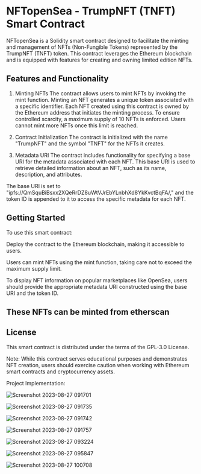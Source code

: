 # NFTopenSea - TrumpNFT (TNFT) Smart Contract

NFTopenSea is a Solidity smart contract designed to facilitate the minting and management of NFTs (Non-Fungible Tokens) represented by the TrumpNFT (TNFT) token. This contract leverages the Ethereum blockchain and is equipped with features for creating and owning limited edition NFTs.

## Features and Functionality
1. Minting NFTs
The contract allows users to mint NFTs by invoking the mint function. Minting an NFT generates a unique token associated with a specific identifier. Each NFT created using this contract is owned by the Ethereum address that initiates the minting process. To ensure controlled scarcity, a maximum supply of 10 NFTs is enforced. Users cannot mint more NFTs once this limit is reached.

2. Contract Initialization
The contract is initialized with the name "TrumpNFT" and the symbol "TNFT" for the NFTs it creates.
3. Metadata URI
The contract includes functionality for specifying a base URI for the metadata associated with each NFT. This base URI is used to retrieve detailed information about an NFT, such as its name, description, and attributes.

The base URI is set to "ipfs://QmSquBiBsxx2XQeRrDZ8uWtVJrEbYLnbhXd8YkKvctBqFA/," and the token ID is appended to it to access the specific metadata for each NFT.

## Getting Started
To use this smart contract:

Deploy the contract to the Ethereum blockchain, making it accessible to users.

Users can mint NFTs using the mint function, taking care not to exceed the maximum supply limit.

To display NFT information on popular marketplaces like OpenSea, users should provide the appropriate metadata URI constructed using the base URI and the token ID.

## These NFTs can be minted from etherscan

## License
This smart contract is distributed under the terms of the GPL-3.0 License.

Note: While this contract serves educational purposes and demonstrates NFT creation, users should exercise caution when working with Ethereum smart contracts and cryptocurrency assets.

Project Implementation:

![Screenshot 2023-08-27 091701](https://github.com/Danishlynx/metana_bootcamp/assets/69537135/34883a79-b717-4aa8-bd9e-cf938d5b74f2)

![Screenshot 2023-08-27 091735](https://github.com/Danishlynx/metana_bootcamp/assets/69537135/37bea47a-d519-4663-9d38-3a38ce60c0e7)


![Screenshot 2023-08-27 091742](https://github.com/Danishlynx/metana_bootcamp/assets/69537135/ade8d748-ed86-4a65-9d40-c1f7c44e56a9)


![Screenshot 2023-08-27 091757](https://github.com/Danishlynx/metana_bootcamp/assets/69537135/2aa0fd50-b39b-48c1-b48e-70d6d1443922)


![Screenshot 2023-08-27 093224](https://github.com/Danishlynx/metana_bootcamp/assets/69537135/0fa45620-9fac-4bfa-a206-451d85a6c67a)


![Screenshot 2023-08-27 095847](https://github.com/Danishlynx/metana_bootcamp/assets/69537135/4e1d822f-601a-4eb3-b7b0-6a820370c179)



![Screenshot 2023-08-27 100708](https://github.com/Danishlynx/metana_bootcamp/assets/69537135/46c94c05-4dd9-4e55-ac9f-de11efd32a1c)
